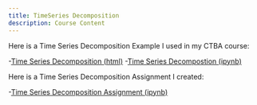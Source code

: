 ```yaml
---
title: TimeSeries Decomposition
description: Course Content
---
```


Here is a Time Series Decomposition Example I used in my CTBA course:

-[Time Series Decomposition (html)](TimeSeriesDecomposition.html)
-[Time Series Decompostion (ipynb)](TimeSeriesDecompostion.ipynb)

Here is a Time Series Decomposition Assignment I created:

-[Time Series Decomposition Assignment (ipynb)](M3TimeSeriesDecompositionAssignment.ipynb)
